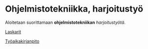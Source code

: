 # Ohjelmistotekniikka, harjoitustyö

Aloitetaan suorittamaan **ohjelmistotekniikan** *harjoitustyötä*.

[Laskarit](laskarit)

[Työaikakirjanpito](dokumentaatio/tuntikirjanpito.md)
